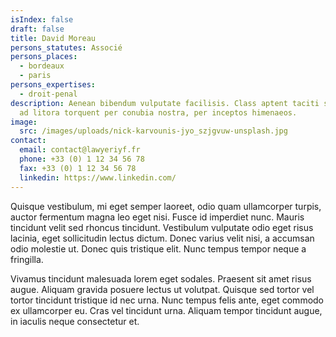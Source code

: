 ```yaml
---
isIndex: false
draft: false
title: David Moreau
persons_statutes: Associé
persons_places:
  - bordeaux
  - paris
persons_expertises:
  - droit-penal
description: Aenean bibendum vulputate facilisis. Class aptent taciti sociosqu
  ad litora torquent per conubia nostra, per inceptos himenaeos.
image:
  src: /images/uploads/nick-karvounis-jyo_szjgvuw-unsplash.jpg
contact:
  email: contact@lawyeriyf.fr
  phone: +33 (0) 1 12 34 56 78
  fax: +33 (0) 1 12 34 56 78
  linkedin: https://www.linkedin.com/
---
```


Quisque vestibulum, mi eget semper laoreet, odio quam ullamcorper turpis, auctor fermentum magna leo eget nisi. Fusce id imperdiet nunc. Mauris tincidunt velit sed rhoncus tincidunt. Vestibulum vulputate odio eget risus lacinia, eget sollicitudin lectus dictum. Donec varius velit nisi, a accumsan odio molestie ut. Donec quis tristique elit. Nunc tempus tempor neque a fringilla.

Vivamus tincidunt malesuada lorem eget sodales. Praesent sit amet risus augue. Aliquam gravida posuere lectus ut volutpat. Quisque sed tortor vel tortor tincidunt tristique id nec urna. Nunc tempus felis ante, eget commodo ex ullamcorper eu. Cras vel tincidunt urna. Aliquam tempor tincidunt augue, in iaculis neque consectetur et.
